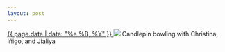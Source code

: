 ```yaml
---
layout: post
---
```


<p>
  <a href="/6">
    <time>{{ page.date | date: "%e %B, %Y" }}</time>
  </a>
  <a href="/6"><img src="{{ site.assets_url }}/6.jpg"/></a>
  <span>Candlepin bowling with Christina, Iñigo, and Jialiya</span>
</p>

